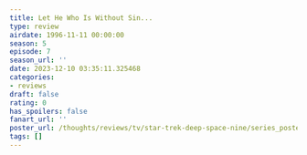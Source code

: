 ```yaml
---
title: Let He Who Is Without Sin...
type: review
airdate: 1996-11-11 00:00:00
season: 5
episode: 7
season_url: ''
date: 2023-12-10 03:35:11.325468
categories:
- reviews
draft: false
rating: 0
has_spoilers: false
fanart_url: ''
poster_url: /thoughts/reviews/tv/star-trek-deep-space-nine/series_poster.jpg
tags: []
---
```


